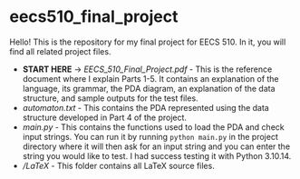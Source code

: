 # eecs510_final_project
Hello! This is the repository for my final project for EECS 510. In it, you will find all related project files. 
- **START HERE** -> *EECS_510_Final_Project.pdf* - This is the reference document where I explain Parts 1-5. It contains an explanation of the language, its grammar, the PDA diagram, an explanation of the data structure, and sample outputs for the test files. 
- *automaton.txt* - This contains the PDA represented using the data structure developed in Part 4 of the project.
- *main.py* - This contains the functions used to load the PDA and check input strings. You can run it by running
```python main.py``` in the project directory where it will then ask for an input string and you can enter the string you would like to test. I had success testing it with Python 3.10.14.
- */LaTeX* - This folder contains all LaTeX source files. 

